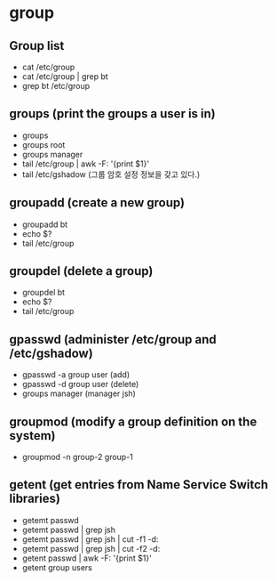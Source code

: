 # group

## Group list

- cat /etc/group
- cat /etc/group | grep bt
- grep bt /etc/group

## groups (print the groups a user is in)

- groups
- groups root
- groups manager
- tail /etc/group | awk -F: '{print $1}'
- tail /etc/gshadow (그룹 암호 설정 정보을 갖고 있다.)

## groupadd (create a new group)

- groupadd bt
- echo $?
- tail /etc/group

## groupdel (delete a group)

- groupdel bt
- echo $?
- tail /etc/group

## gpasswd (administer /etc/group and /etc/gshadow)

- gpasswd -a group user (add)
- gpasswd -d group user (delete)
- groups manager (manager jsh)

## groupmod (modify a group definition on the system)

- groupmod -n group-2 group-1

## getent (get entries from Name Service Switch libraries)

- getemt passwd
- getemt passwd | grep jsh
- getemt passwd | grep jsh | cut -f1 -d:
- getemt passwd | grep jsh | cut -f2 -d:
- getent passwd | awk -F: '{print $1}'
- getent group users
